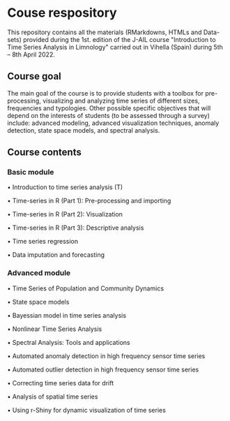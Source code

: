 # Couse respository
This repository contains all the materials (RMarkdowns, HTMLs and Data-sets) provided during the 1st. edition of the J-AIL course "Introduction to Time Series Analysis in Limnology" carried out in Vihella (Spain) during 5th – 8th April 2022.   

## Course goal
The main goal of the course is to provide students with a toolbox for pre-processing, visualizing and analyzing time series of different sizes, frequencies and typologies. Other possible specific objectives that will depend on the interests of students (to be assessed through a survey) include: advanced modeling, advanced visualization techniques, anomaly detection, state space models, and spectral analysis. 

## Course contents

### Basic module
• Introduction to time series analysis (T)

• Time-series in R (Part 1): Pre-processing and importing

• Time-series in R (Part 2): Visualization

• Time-series in R (Part 3): Descriptive analysis

• Time series regression

• Data imputation and forecasting

### Advanced module

• Time Series of Population and Community Dynamics

• State space models

• Bayessian model in time series analysis

• Nonlinear Time Series Analysis

• Spectral Analysis: Tools and applications

• Automated anomaly detection in high frequency sensor time series

• Automated outlier detection in high frequency sensor time series

• Correcting time series data for drift

• Analysis of spatial time series

• Using r-Shiny for dynamic visualization of time series

